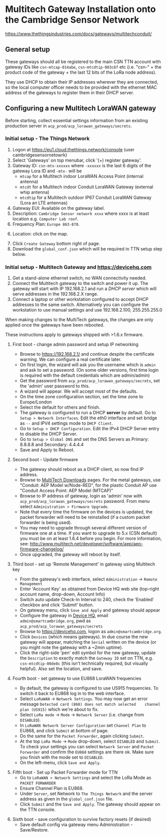 # Multitech Gateway Installation onto the Cambridge Sensor Network

https://www.thethingsindustries.com/docs/gateways/multitechconduit/

## General setup

These gateways should all be registered to the main CSN TTN account with gateway IDs like `csn-mtcap-014abe`, `csn-mtcdtip-003c6f` etc (i.e. "csn-" + the product code of the gateway + the last 12 bits of the LoRa node address). 
<!-- Currently we're pointing them directly at the `ttn-router-eu` router (not using a local relay).  -->
They use DHCP to obtain their IP addresses wherever they are connected, so the local computer officer needs to be provided with the ethernet MAC address of the gateways to register them in their DHCP server.

## Configuring a new Multitech LoraWAN gateway 

Before starting, collect essential settings information from an existing production server 
in `acp_prod/acp_lorawan_gateways/secrets`.

### Initial setup - The Things Network

1. Logon at https://eu1.cloud.thethings.network/console (user cambridgesensornetowrk)
2. Select 'Gateways' on top menubar, click '(+) register gateway'.
3. Gateway ID: `csn-mtx-xxxxxx` where `-xxxxxx` is the last 6 digits of the gateway Lora ID and `-mtx-` will be
    - `mtcap` for a Multitech indoor LoraWAN Access Point (internal antenna)
    - `mtcdt` for a Multitech indoor Conduit LoraWAN Gateway (external whip antenna)
    - `mtcdtip` for a Multitech outdoor IP67 Conduit LoraWAN Gateway (Lora an LTE antennas)
4. Gateway EUI: Available on the gateway label.
4. Description: `Cambridge Sensor network xxxx` where xxxx is at least location e.g. `Computer Lab roof`.
5. Frequency Plan: `Europe 863-870`.
<!-- 6. Router: `ttn-router-eu` (will be suggested automatically after selecting Frequency Plan). -->
6. Location: click on the map.
<!-- 8. Antenna Placement: `indoor`|`outdoor` as appropriate. -->
7. Click `Create Gateway` bottom right of page.
8. Download the `global_conf.json` which will be required in TTN setup step below.
<!-- 10. After registration, generate two API Keys (one for LNS and one for CUPS) which will be needed in the Basic Station Setup step below. (Not required for Packet Forwarder) -->

### Initial setup - Multitech Gateway and https://devicehq.com

1. Get a stand-alone ethernet switch, no WAN connectivity needed.
2. Connect the Multitech gateway to the switch and power it up.  The gateway will start with IP 192.168.2.1 and 
run a *DHCP server* which will serve addresses in the 192.168.2.X range.
3. Connect a laptop or other workstation configured to accept DHCP addresses to the same switch.  Alternatively
you can configure the workstation to use manual settings and use 192.168.2.100, 255.255.255.0

When making changes to the MultiTech gateways, the changes are only applied once the gateways have been rebooted.

These instructions apply to gateways shipped with >1.6.x firmware.

1. First boot - change admin password and setup IP networking
    - Browse to https://192.168.2.1/ and continue despite the certificate warning. We can configure a real certificate later.
    - On first login, the wizard will ask you the username which is `admin` and ask to set a password. (On some older versions, first time login is required with the default credentials which are admin/admin)
    - Get the password from `acp_prod/acp_lorawan_gateways/secrets`, set the 'admin' user password to this.
    - A wizard will appear. We will accept most of the defaults.
    - On the time zone configuration section, set the time zone to Europe/London
    - Select the default for others and finish.
    - The gateway is configured to run a DHCP **server** by default. Go to `Setup > Network Interfaces`. Edit the eth0 interface and set bridge as `--` and IPV4 settings mode to `DHCP Client`.
    - Go to `Setup > DHCP Configuration`. Edit the IPv4 DHCP Server entry to disable the DHCP Server.
    - Go to `Setup > Global DNS` and set the DNS Servers as Primary: 8.8.8.8 and Secondary: 4.4.4.4
    - Save and Apply to Reboot.
    
2. Second boot - Update firmware
    - The gateway should reboot as a DHCP client, so now find IP address.
    - Browse to [MultiTech Downloads](http://www.multitech.net/developer/downloads/) pages. For the metal gateways, use "Conduit: AEP Model w/Node-RED", for the plastic Conduit AP use "Conduit Access Point: AEP Model (MTCAP)"
    - Browse to IP address of gateway, login as 'admin' now with `acp_prod/acp_lorawan_gateways/secrets` password. From menu select `Administration > Firmware Upgrade`.
    - Note that every time the firmware on the devices is updated, the packet forwarder will need to be reinstalled (if a custom packet forwarder is being used).
    - You may need to upgrade through several different version of firmware one at a time. If you want to upgrade to 5.x (CSN default) you must be on at least 1.6.4 before you begin. For more information, see: http://www.multitech.net/developer/software/aep/aep-firmware-changelog/
    - Once upgraded, the gateway will reboot by itself.
    
3. Third boot - set up 'Remote Management' in gateway using Multitech key
    - From the gateway's web interface, select `Administration` -> `Remote Management`
    - Enter 'Account Key' as obtained from Device HQ web site (top-right account name, drop-down, Account Info)
    - Switch auto update Check-In Interval to 240, check the 'Enabled' checkbox and click 'Submit' button.
    - On gateway menu, click `Save and Apply` and gateway should appear 
    - Configure the gateway in [Device HQ](https://www.devicehq.com/), email `admin@smartcambridge.org`, pwd as `acp_prod/acp_lorawan_gateways/secrets`
    - Browse to https://devicehq.com, logon as `admin@smartcambridge.org`.
    - Click `Devices` (which means gateways). In due course the new gateway will appear, matching the
    `Serial` written on the device (or you might note the gateway with a ~2min uptime).
    - Click the right-side 'pen' edit symbol for the new gateway, update the `Description` to exactly match the 
    `Gateway ID` set on TTN, e.g. `csn-mtcdtip-00de8c` (this isn't technically required, but visually helpful). Also
    set the location, and save.
    
4. Fourth boot - set gateway to use EU868 LoraWAN frequencies
    - By default, the gateway is configured to use US915 frequencies. To switch it back to EU868 log in to the web interface.
    - Select `LoRaWAN` -> `Network Settings`. You may now get an error message `Detected card (868) does not match selected    channel plan (US915)` which we're about to fix.
    - Select `LoRa mode` -> `Mode` -> `Network Server` (i.e. change from `DISABLED`).
    - In `LoRaWAN Network Server Configuration` set `Channel Plan` to EU868, and click `Submit` at bottom of page.
    - Do the same for the `Packet Forwarder`, again clicking `Submit`.
    - At the top `LoRa Mode` -> `Mode` drop-down, select `DISABLED` and `Submit`. To check your settings you can select
    `Network Server` and `Packet Forwarder` and confirm the `EU868` settings are there ok. Make sure you finish with
    the mode set to `DISABLED`.
    - On the left-menu, click `Save and Apply`.
    
<!-- 5. Fifth boot - set up custom packet forwarder via SSH terminal session to gateway
    - SSH to the IP address of the LoRaWAN gateway and log in with admin credentials.
    - We will switch to using Jac Kersing's packet forwarder. Instructions for doing this may be found on 
    [TTN's web site about AEP MultiTech Conduits](https://www.thethingsnetwork.org/docs/gateways/multitech/aep.html).
    - `wget https://github.com/kersing/multitech-installer/raw/master/installer.sh --no-check-certificate`
    - `chmod +x installer.sh`
    - `sudo ./installer.sh`
    - `... time zone and network?` hit '1 <Enter>'
    - `Gateway ID:` as entered in TTN console, e.g. 'csn-mtcdtip-012345 <Enter>'
    - `Gateway Key:` <copy/paste from TTN gateway 'Overview' page>, i.e. begins `ttn-account-...`. Hit '1 <Enter>' to confirm.
    - `Email...`: `admin@smartcambridge.org` <Enter>, confirm all with '1 <Enter>'
    - Visit the TTN console and view `Gateways` and in a few mins you should see new gateway as 'connected'. -->

5. Fifth boot - Set up Packet Forwarder mode for TTN
    - Go to `LoRaWAN > Network Settings` and select the LoRa Mode as `PACKET FORWARDER`
    - Ensure Channel Plan is EU868.
    - Under `Server`, set Network to `The Things Network` and the server address as given in the `global_conf.json` file.
    - Click `Submit` and the `Save and Apply`. The gateway should appear on the TTN console.
<!-- 5. Fifth boot - set up Basic Station to connect the gateway to TTN (**Not working as of now**)
    - Go to `LoRaWAN > Network Settings` and select the LoRa Mode as Basic Station.
    - Set the `Credentials` as CUPS.
    - You'll need the the Things Stack CLI to get the CUPS keys. So install the CLI using snap on your laptop/workstation as;
    ```
    sudo snap install ttn-lw-stack
    sudo snap alias ttn-lw-stack.ttn-lw-cli ttn-lw-cli
    ```
    - Run `ttn-lw-cli login`. This will open a browser window or provide you with a link to open in a browser for authorization.
    - CUPS also provides support for LNS, so run the following to set the LNS credentials for CUPS. If succesful you'll receive a response output with the gateway_id.
    ```
    export GTW_ID="your-gateway-id"
    export LNS_KEY="your-lns-api-key"
    export SECRET=$(echo -n $LNS_KEY | xxd -ps -u -c 8192)
    ttn-lw-cli gateways update $GTW_ID --lbs-lns-secret.value $SECRET
    ```
    - Set the URI as `https://eu1.cloud.thethings.network:443`.
    - Copy the contents of `global_conf.json` to Station Config.
    - Get the complete certificate from *https://www.thethingsindustries.com/docs/reference/root-certificates/* and paste the contents of the file in Server Cert.
    - Generate the CUPS key file with the following steps and copy the contents of the `cups.key` file into Gateway Key.
    ```
    export CUPS_KEY="your-cups-api-key"
    echo "Authorization: Bearer $CUPS_KEY" | perl -p -e 's/\r\n|\n|\r/\r\n/g'  > cups.key
    ```
    - Click `Submit` and the `Save and Apply`. The gateway should appear on the TTN console. -->
    
6. Sixth boot - save configuration to survive factory resets (if desired)
    - Save default config via gateway menu Administration - Save/Restore.
